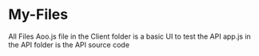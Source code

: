 # My-Files
All Files
Aoo.js file in the Client folder is a basic UI to test the API
app.js in the API folder is the API source code
